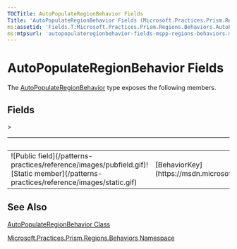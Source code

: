```yaml
---
TOCTitle: AutoPopulateRegionBehavior Fields
Title: 'AutoPopulateRegionBehavior Fields (Microsoft.Practices.Prism.Regions.Behaviors)'
ms:assetid: 'Fields.T:Microsoft.Practices.Prism.Regions.Behaviors.AutoPopulateRegionBehavior'
ms:mtpsurl: 'autopopulateregionbehavior-fields-mspp-regions-behaviors.md'
---
```



# AutoPopulateRegionBehavior Fields

The [AutoPopulateRegionBehavior](https://msdn.microsoft.com/library/microsoft.practices.prism.regions.behaviors.autopopulateregionbehavior) type exposes the following members.

## Fields


<table>

<thead>
<tr class="header">
<th> </th>
<th>Name</th>
<th>Description</th>
</tr>
</thead>
<tbody>
<tr class="odd">
<td>![Public field](/patterns-practices/reference/images/pubfield.gif)![Static member](/patterns-practices/reference/images/static.gif)</td>
<td>[BehaviorKey](https://msdn.microsoft.com/library/microsoft.practices.prism.regions.behaviors.autopopulateregionbehavior.behaviorkey)</td>>

<td><div class="summary">
The key of this behavior.
</div></td>
</tr>
</tbody>
</table>

## See Also

[AutoPopulateRegionBehavior Class](https://msdn.microsoft.com/library/microsoft.practices.prism.regions.behaviors.autopopulateregionbehavior)

[Microsoft.Practices.Prism.Regions.Behaviors Namespace](https://msdn.microsoft.com/library/microsoft.practices.prism.regions.behaviors)
